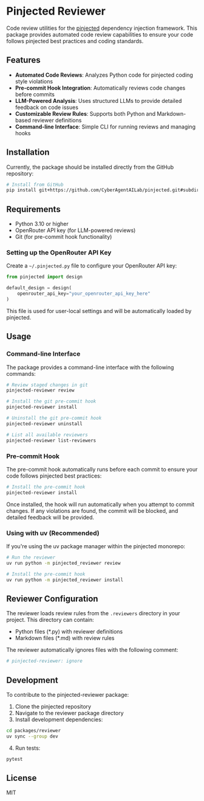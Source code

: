 # Pinjected Reviewer

Code review utilities for the [pinjected](https://github.com/CyberAgentAILab/pinjected) dependency injection framework. This package provides automated code review capabilities to ensure your code follows pinjected best practices and coding standards.

## Features

- **Automated Code Reviews**: Analyzes Python code for pinjected coding style violations
- **Pre-commit Hook Integration**: Automatically reviews code changes before commits
- **LLM-Powered Analysis**: Uses structured LLMs to provide detailed feedback on code issues
- **Customizable Review Rules**: Supports both Python and Markdown-based reviewer definitions
- **Command-line Interface**: Simple CLI for running reviews and managing hooks

## Installation

Currently, the package should be installed directly from the GitHub repository:

```bash
# Install from GitHub
pip install git+https://github.com/CyberAgentAILab/pinjected.git#subdirectory=packages/reviewer
```

## Requirements

- Python 3.10 or higher
- OpenRouter API key (for LLM-powered reviews)
- Git (for pre-commit hook functionality)

### Setting up the OpenRouter API Key

Create a `~/.pinjected.py` file to configure your OpenRouter API key:

```python
from pinjected import design

default_design = design(
    openrouter_api_key="your_openrouter_api_key_here"
)
```

This file is used for user-local settings and will be automatically loaded by pinjected.

## Usage

### Command-line Interface

The package provides a command-line interface with the following commands:

```bash
# Review staged changes in git
pinjected-reviewer review

# Install the git pre-commit hook
pinjected-reviewer install

# Uninstall the git pre-commit hook
pinjected-reviewer uninstall

# List all available reviewers
pinjected-reviewer list-reviewers
```

### Pre-commit Hook

The pre-commit hook automatically runs before each commit to ensure your code follows pinjected best practices:

```bash
# Install the pre-commit hook
pinjected-reviewer install
```

Once installed, the hook will run automatically when you attempt to commit changes. If any violations are found, the commit will be blocked, and detailed feedback will be provided.

### Using with uv (Recommended)

If you're using the uv package manager within the pinjected monorepo:

```bash
# Run the reviewer
uv run python -m pinjected_reviewer review

# Install the pre-commit hook
uv run python -m pinjected_reviewer install
```

## Reviewer Configuration

The reviewer loads review rules from the `.reviewers` directory in your project. This directory can contain:

- Python files (*.py) with reviewer definitions
- Markdown files (*.md) with review rules

The reviewer automatically ignores files with the following comment:

```python
# pinjected-reviewer: ignore
```

## Development

To contribute to the pinjected-reviewer package:

1. Clone the pinjected repository
2. Navigate to the reviewer package directory
3. Install development dependencies:

```bash
cd packages/reviewer
uv sync --group dev
```

4. Run tests:

```bash
pytest
```

## License

MIT
